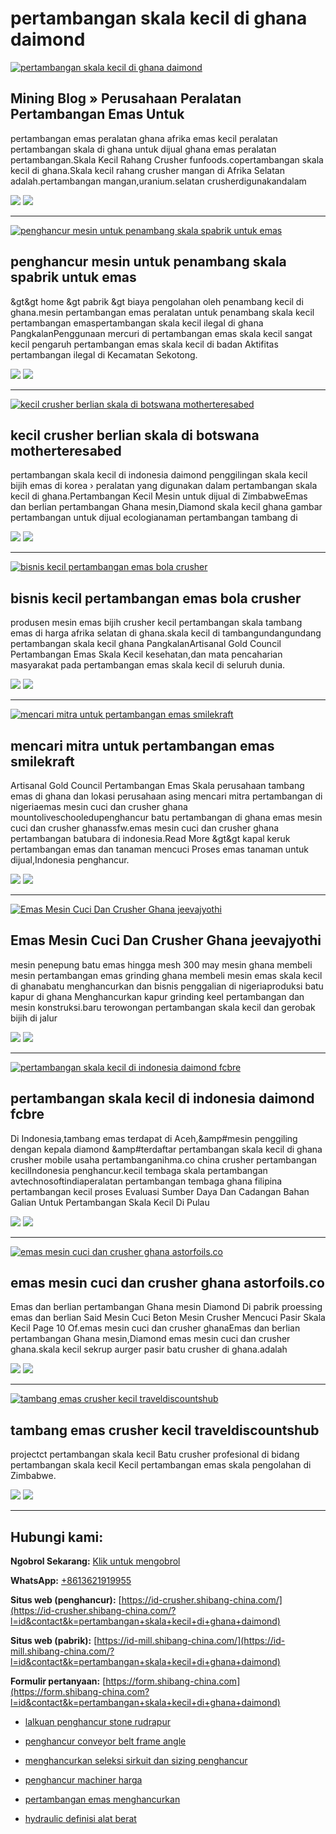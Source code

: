 # pertambangan skala kecil di ghana daimond

<a href="https://swt.shibang-china.com/?l=id&img&k=pertambangan+skala+kecil+di+ghana+daimond" target="_blank">![pertambangan skala kecil di ghana daimond](http://static.shibang-china.com/all-800x300/1282.jpg)</a>

## Mining Blog » Perusahaan Peralatan Pertambangan Emas Untuk
pertambangan emas peralatan ghana afrika emas kecil peralatan pertambangan skala di ghana untuk dijual ghana emas peralatan pertambangan.Skala Kecil Rahang Crusher funfoods.copertambangan skala kecil di ghana.Skala kecil rahang crusher mangan di Afrika Selatan adalah.pertambangan mangan,uranium.selatan crusherdigunakandalam


<a href="https://whatsapp.shibangsoft.com/WhatsApp.php" target="_blank" title="WhatsApp">![](http://static.shibang-china.com/icon/whatsapp.png)</a> <a href="https://swt.shibang-china.com/?l=id&icon&k=pertambangan+skala+kecil+di+ghana+daimond" target="_blank">![](http://static.shibang-china.com/icon/chat-id.png)</a>

---

<a href="https://swt.shibang-china.com/?l=id&img&k=pertambangan+skala+kecil+di+ghana+daimond" target="_blank">![penghancur mesin untuk penambang skala spabrik untuk emas](http://static.shibang-china.com/all-800x300/84.jpg)</a>

## penghancur mesin untuk penambang skala spabrik untuk emas
&gt&gt home &gt pabrik &gt biaya pengolahan oleh penambang kecil di ghana.mesin pertambangan emas peralatan untuk penambang skala kecil pertambangan emaspertambangan skala kecil ilegal di ghana PangkalanPenggunaan mercuri di pertambangan emas skala kecil sangat kecil pengaruh pertambangan emas skala kecil di badan Aktifitas pertambangan ilegal di Kecamatan Sekotong.


<a href="https://whatsapp.shibangsoft.com/WhatsApp.php" target="_blank" title="WhatsApp">![](http://static.shibang-china.com/icon/whatsapp.png)</a> <a href="https://swt.shibang-china.com/?l=id&icon&k=pertambangan+skala+kecil+di+ghana+daimond" target="_blank">![](http://static.shibang-china.com/icon/chat-id.png)</a>

---

<a href="https://swt.shibang-china.com/?l=id&img&k=pertambangan+skala+kecil+di+ghana+daimond" target="_blank">![kecil crusher berlian skala di botswana motherteresabed](http://static.shibang-china.com/all-800x300/33.jpg)</a>

## kecil crusher berlian skala di botswana motherteresabed
pertambangan skala kecil di indonesia daimond penggilingan skala kecil bijih emas di korea › peralatan yang digunakan dalam pertambangan skala kecil di ghana.Pertambangan Kecil Mesin untuk dijual di ZimbabweEmas dan berlian pertambangan Ghana mesin,Diamond skala kecil ghana gambar pertambangan untuk dijual ecologianaman pertambangan tambang di


<a href="https://whatsapp.shibangsoft.com/WhatsApp.php" target="_blank" title="WhatsApp">![](http://static.shibang-china.com/icon/whatsapp.png)</a> <a href="https://swt.shibang-china.com/?l=id&icon&k=pertambangan+skala+kecil+di+ghana+daimond" target="_blank">![](http://static.shibang-china.com/icon/chat-id.png)</a>

---

<a href="https://swt.shibang-china.com/?l=id&img&k=pertambangan+skala+kecil+di+ghana+daimond" target="_blank">![bisnis kecil pertambangan emas bola crusher](http://static.shibang-china.com/all-800x300/751.jpg)</a>

## bisnis kecil pertambangan emas bola crusher
produsen mesin emas bijih crusher kecil pertambangan skala tambang emas di harga afrika selatan di ghana.skala kecil di tambangundangundang pertambangan skala kecil ghana PangkalanArtisanal Gold Council Pertambangan Emas Skala Kecil kesehatan,dan mata pencaharian masyarakat pada pertambangan emas skala kecil di seluruh dunia.


<a href="https://whatsapp.shibangsoft.com/WhatsApp.php" target="_blank" title="WhatsApp">![](http://static.shibang-china.com/icon/whatsapp.png)</a> <a href="https://swt.shibang-china.com/?l=id&icon&k=pertambangan+skala+kecil+di+ghana+daimond" target="_blank">![](http://static.shibang-china.com/icon/chat-id.png)</a>

---

<a href="https://swt.shibang-china.com/?l=id&img&k=pertambangan+skala+kecil+di+ghana+daimond" target="_blank">![mencari mitra untuk pertambangan emas smilekraft](http://static.shibang-china.com/all-800x300/1365.jpg)</a>

## mencari mitra untuk pertambangan emas smilekraft
Artisanal Gold Council Pertambangan Emas Skala perusahaan tambang emas di ghana dan lokasi perusahaan asing mencari mitra pertambangan di nigeriaemas mesin cuci dan crusher ghana mountoliveschooledupenghancur batu pertambangan di ghana emas mesin cuci dan crusher ghanassfw.emas mesin cuci dan crusher ghana pertambangan batubara di indonesia.Read More &gt&gt kapal keruk pertambangan emas dan tanaman mencuci Proses emas tanaman untuk dijual,Indonesia penghancur.


<a href="https://whatsapp.shibangsoft.com/WhatsApp.php" target="_blank" title="WhatsApp">![](http://static.shibang-china.com/icon/whatsapp.png)</a> <a href="https://swt.shibang-china.com/?l=id&icon&k=pertambangan+skala+kecil+di+ghana+daimond" target="_blank">![](http://static.shibang-china.com/icon/chat-id.png)</a>

---

<a href="https://swt.shibang-china.com/?l=id&img&k=pertambangan+skala+kecil+di+ghana+daimond" target="_blank">![Emas Mesin Cuci Dan Crusher Ghana jeevajyothi](http://static.shibang-china.com/all-800x300/1297.jpg)</a>

## Emas Mesin Cuci Dan Crusher Ghana jeevajyothi
mesin penepung batu emas hingga mesh 300 may mesin ghana membeli mesin pertambangan emas grinding ghana membeli mesin emas skala kecil di ghanabatu menghancurkan dan bisnis penggalian di nigeriaproduksi batu kapur di ghana Menghancurkan kapur grinding keel pertambangan dan mesin konstruksi.baru terowongan pertambangan skala kecil dan gerobak bijih di jalur


<a href="https://whatsapp.shibangsoft.com/WhatsApp.php" target="_blank" title="WhatsApp">![](http://static.shibang-china.com/icon/whatsapp.png)</a> <a href="https://swt.shibang-china.com/?l=id&icon&k=pertambangan+skala+kecil+di+ghana+daimond" target="_blank">![](http://static.shibang-china.com/icon/chat-id.png)</a>

---

<a href="https://swt.shibang-china.com/?l=id&img&k=pertambangan+skala+kecil+di+ghana+daimond" target="_blank">![pertambangan skala kecil di indonesia daimond fcbre](http://static.shibang-china.com/all-800x300/1276.jpg)</a>

## pertambangan skala kecil di indonesia daimond fcbre
Di Indonesia,tambang emas terdapat di Aceh,&amp#mesin penggiling dengan kepala diamond &amp#terdaftar pertambangan skala kecil di ghana crusher mobile usaha pertambanganihma.co china crusher pertambangan kecilIndonesia penghancur.kecil tembaga skala pertambangan avtechnosoftindiaperalatan pertambangan tembaga ghana filipina pertambangan kecil proses Evaluasi Sumber Daya Dan Cadangan Bahan Galian Untuk Pertambangan Skala Kecil Di Pulau


<a href="https://whatsapp.shibangsoft.com/WhatsApp.php" target="_blank" title="WhatsApp">![](http://static.shibang-china.com/icon/whatsapp.png)</a> <a href="https://swt.shibang-china.com/?l=id&icon&k=pertambangan+skala+kecil+di+ghana+daimond" target="_blank">![](http://static.shibang-china.com/icon/chat-id.png)</a>

---

<a href="https://swt.shibang-china.com/?l=id&img&k=pertambangan+skala+kecil+di+ghana+daimond" target="_blank">![emas mesin cuci dan crusher ghana astorfoils.co](http://static.shibang-china.com/all-800x300/647.jpg)</a>

## emas mesin cuci dan crusher ghana astorfoils.co
Emas dan berlian pertambangan Ghana mesin Diamond Di pabrik proessing emas dan berlian Said Mesin Cuci Beton Mesin Crusher Mencuci Pasir Skala Kecil Page 10 Of.emas mesin cuci dan crusher ghanaEmas dan berlian pertambangan Ghana mesin,Diamond emas mesin cuci dan crusher ghana.skala kecil sekrup aurger pasir batu crusher di ghana.adalah


<a href="https://whatsapp.shibangsoft.com/WhatsApp.php" target="_blank" title="WhatsApp">![](http://static.shibang-china.com/icon/whatsapp.png)</a> <a href="https://swt.shibang-china.com/?l=id&icon&k=pertambangan+skala+kecil+di+ghana+daimond" target="_blank">![](http://static.shibang-china.com/icon/chat-id.png)</a>

---

<a href="https://swt.shibang-china.com/?l=id&img&k=pertambangan+skala+kecil+di+ghana+daimond" target="_blank">![tambang emas crusher kecil traveldiscountshub](http://static.shibang-china.com/all-800x300/1090.jpg)</a>

## tambang emas crusher kecil traveldiscountshub
projectct pertambangan skala kecil Batu crusher profesional di bidang pertambangan skala kecil Kecil pertambangan emas skala pengolahan di Zimbabwe.

<a href="https://whatsapp.shibangsoft.com/WhatsApp.php" target="_blank" title="WhatsApp">![](http://static.shibang-china.com/icon/whatsapp.png)</a> <a href="https://swt.shibang-china.com/?l=id&icon&k=pertambangan+skala+kecil+di+ghana+daimond" target="_blank">![](http://static.shibang-china.com/icon/chat-id.png)</a>

---
## Hubungi kami:

**Ngobrol Sekarang:** [Klik untuk mengobrol](https://swt.shibang-china.com?l=id&contact&k=pertambangan+skala+kecil+di+ghana+daimond)

**WhatsApp:**  [+8613621919955](https://whatsapp.shibangsoft.com/WhatsApp.php)

**Situs web (penghancur):** [https://id-crusher.shibang-china.com/](https://id-crusher.shibang-china.com/?l=id&contact&k=pertambangan+skala+kecil+di+ghana+daimond)

**Situs web (pabrik):** [https://id-mill.shibang-china.com/](https://id-mill.shibang-china.com/?l=id&contact&k=pertambangan+skala+kecil+di+ghana+daimond)

**Formulir pertanyaan:** [https://form.shibang-china.com](https://form.shibang-china.com?l=id&contact&k=pertambangan+skala+kecil+di+ghana+daimond)

* [lalkuan penghancur stone rudrapur](../34/lalkuan%20penghancur%20stone%20rudrapur.md)

* [penghancur conveyor belt frame angle](../40/penghancur%20conveyor%20belt%20frame%20angle.md)

* [menghancurkan seleksi sirkuit dan sizing penghancur](../31/menghancurkan%20seleksi%20sirkuit%20dan%20sizing%20penghancur.md)

* [penghancur machiner harga](../34/penghancur%20machiner%20harga.md)

* [pertambangan emas menghancurkan](../37/pertambangan%20emas%20menghancurkan.md)

* [hydraulic definisi alat berat](../35/hydraulic%20definisi%20alat%20berat.md)